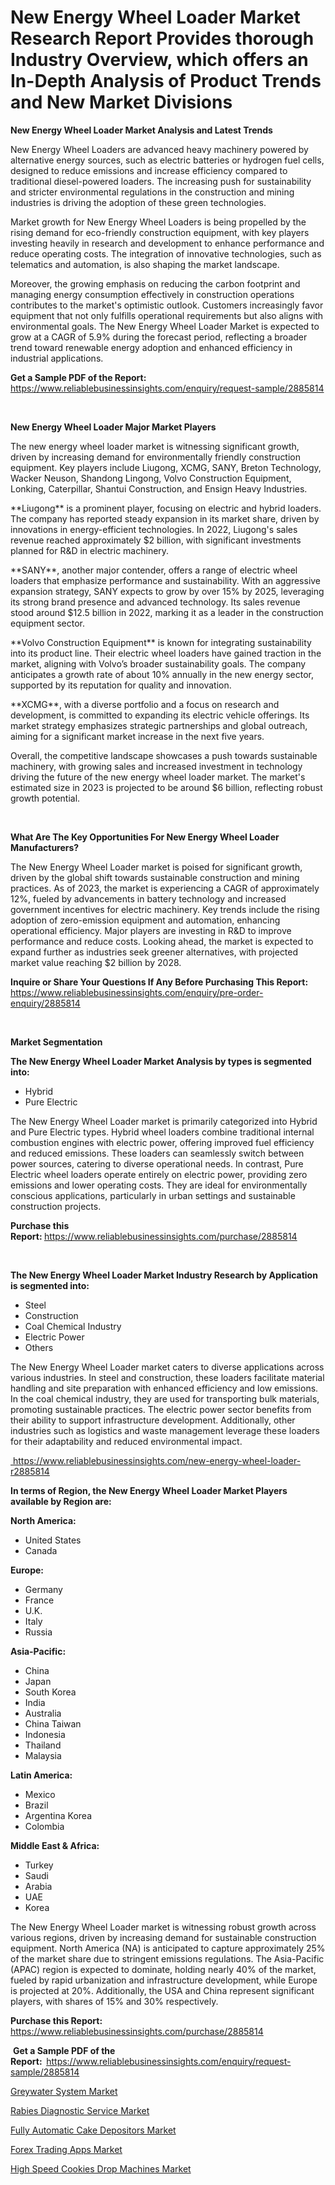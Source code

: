 <p><h1>New Energy Wheel Loader Market Research Report Provides thorough Industry Overview, which offers an In-Depth Analysis of Product Trends and New Market Divisions</h1></p><p><strong>New Energy Wheel Loader Market Analysis and Latest Trends</strong></p>
<p><p>New Energy Wheel Loaders are advanced heavy machinery powered by alternative energy sources, such as electric batteries or hydrogen fuel cells, designed to reduce emissions and increase efficiency compared to traditional diesel-powered loaders. The increasing push for sustainability and stricter environmental regulations in the construction and mining industries is driving the adoption of these green technologies. </p><p>Market growth for New Energy Wheel Loaders is being propelled by the rising demand for eco-friendly construction equipment, with key players investing heavily in research and development to enhance performance and reduce operating costs. The integration of innovative technologies, such as telematics and automation, is also shaping the market landscape. </p><p>Moreover, the growing emphasis on reducing the carbon footprint and managing energy consumption effectively in construction operations contributes to the market's optimistic outlook. Customers increasingly favor equipment that not only fulfills operational requirements but also aligns with environmental goals. The New Energy Wheel Loader Market is expected to grow at a CAGR of 5.9% during the forecast period, reflecting a broader trend toward renewable energy adoption and enhanced efficiency in industrial applications.</p></p>
<p><strong>Get a Sample PDF of the Report:&nbsp;</strong> <a href="https://www.reliablebusinessinsights.com/enquiry/request-sample/2885814?utm_campaign=75&utm_medium=2&utm_source=Github&utm_content=ia&utm_term=13032025&utm_id=new-energy-wheel-loader">https://www.reliablebusinessinsights.com/enquiry/request-sample/2885814</a></p>
<p>&nbsp;</p>
<p><strong>New Energy Wheel Loader Major Market Players</strong></p>
<p><p>The new energy wheel loader market is witnessing significant growth, driven by increasing demand for environmentally friendly construction equipment. Key players include Liugong, XCMG, SANY, Breton Technology, Wacker Neuson, Shandong Lingong, Volvo Construction Equipment, Lonking, Caterpillar, Shantui Construction, and Ensign Heavy Industries.</p><p>**Liugong** is a prominent player, focusing on electric and hybrid loaders. The company has reported steady expansion in its market share, driven by innovations in energy-efficient technologies. In 2022, Liugong's sales revenue reached approximately $2 billion, with significant investments planned for R&D in electric machinery.</p><p>**SANY**, another major contender, offers a range of electric wheel loaders that emphasize performance and sustainability. With an aggressive expansion strategy, SANY expects to grow by over 15% by 2025, leveraging its strong brand presence and advanced technology. Its sales revenue stood around $12.5 billion in 2022, marking it as a leader in the construction equipment sector.</p><p>**Volvo Construction Equipment** is known for integrating sustainability into its product line. Their electric wheel loaders have gained traction in the market, aligning with Volvo’s broader sustainability goals. The company anticipates a growth rate of about 10% annually in the new energy sector, supported by its reputation for quality and innovation.</p><p>**XCMG**, with a diverse portfolio and a focus on research and development, is committed to expanding its electric vehicle offerings. Its market strategy emphasizes strategic partnerships and global outreach, aiming for a significant market increase in the next five years.</p><p>Overall, the competitive landscape showcases a push towards sustainable machinery, with growing sales and increased investment in technology driving the future of the new energy wheel loader market. The market's estimated size in 2023 is projected to be around $6 billion, reflecting robust growth potential.</p></p>
<p>&nbsp;</p>
<p><strong>What Are The Key Opportunities For New Energy Wheel Loader Manufacturers?</strong></p>
<p><p>The New Energy Wheel Loader market is poised for significant growth, driven by the global shift towards sustainable construction and mining practices. As of 2023, the market is experiencing a CAGR of approximately 12%, fueled by advancements in battery technology and increased government incentives for electric machinery. Key trends include the rising adoption of zero-emission equipment and automation, enhancing operational efficiency. Major players are investing in R&D to improve performance and reduce costs. Looking ahead, the market is expected to expand further as industries seek greener alternatives, with projected market value reaching $2 billion by 2028.</p></p>
<p><strong>Inquire or Share Your Questions If Any Before Purchasing This Report:</strong> <a href="https://www.reliablebusinessinsights.com/enquiry/pre-order-enquiry/2885814?utm_campaign=75&utm_medium=2&utm_source=Github&utm_content=ia&utm_term=13032025&utm_id=new-energy-wheel-loader">https://www.reliablebusinessinsights.com/enquiry/pre-order-enquiry/2885814</a></p>
<p>&nbsp;</p>
<p><strong>Market Segmentation</strong></p>
<p><strong>The New Energy Wheel Loader Market Analysis by types is segmented into:</strong></p>
<p><ul><li>Hybrid</li><li>Pure Electric</li></ul></p>
<p><p>The New Energy Wheel Loader market is primarily categorized into Hybrid and Pure Electric types. Hybrid wheel loaders combine traditional internal combustion engines with electric power, offering improved fuel efficiency and reduced emissions. These loaders can seamlessly switch between power sources, catering to diverse operational needs. In contrast, Pure Electric wheel loaders operate entirely on electric power, providing zero emissions and lower operating costs. They are ideal for environmentally conscious applications, particularly in urban settings and sustainable construction projects.</p></p>
<p><strong>Purchase this Report:&nbsp;</strong><a href="https://www.reliablebusinessinsights.com/purchase/2885814?utm_campaign=75&utm_medium=2&utm_source=Github&utm_content=ia&utm_term=13032025&utm_id=new-energy-wheel-loader">https://www.reliablebusinessinsights.com/purchase/2885814</a></p>
<p>&nbsp;</p>
<p><strong>The New Energy Wheel Loader Market Industry Research by Application is segmented into:</strong></p>
<p><ul><li>Steel</li><li>Construction</li><li>Coal Chemical Industry</li><li>Electric Power</li><li>Others</li></ul></p>
<p><p>The New Energy Wheel Loader market caters to diverse applications across various industries. In steel and construction, these loaders facilitate material handling and site preparation with enhanced efficiency and low emissions. In the coal chemical industry, they are used for transporting bulk materials, promoting sustainable practices. The electric power sector benefits from their ability to support infrastructure development. Additionally, other industries such as logistics and waste management leverage these loaders for their adaptability and reduced environmental impact.</p></p>
<p><a href="https://www.reliablebusinessinsights.com/new-energy-wheel-loader-r2885814?utm_campaign=75&utm_medium=2&utm_source=Github&utm_content=ia&utm_term=13032025&utm_id=new-energy-wheel-loader">&nbsp;https://www.reliablebusinessinsights.com/new-energy-wheel-loader-r2885814</a></p>
<p><strong>In terms of Region, the New Energy Wheel Loader Market Players available by Region are:</strong></p>
<p>
    <p> <strong> North America: </strong>
        <ul>
            <li>United States</li>
            <li>Canada</li>
        </ul>
        </p> 
    <p> <strong> Europe: </strong>
        <ul>
            <li>Germany</li>
            <li>France</li>
            <li>U.K.</li>
            <li>Italy</li>
            <li>Russia</li>
        </ul>
        </p> 
    <p> <strong> Asia-Pacific: </strong>
        <ul>
            <li>China</li>
            <li>Japan</li>
            <li>South Korea</li>
            <li>India</li>
            <li>Australia</li>
            <li>China Taiwan</li>
            <li>Indonesia</li>
            <li>Thailand</li>
            <li>Malaysia</li>
        </ul>
        </p> 
    <p> <strong> Latin America: </strong>
        <ul>
            <li>Mexico</li>
            <li>Brazil</li>
            <li>Argentina Korea</li>
            <li>Colombia</li>
        </ul>
        </p> 
    <p> <strong> Middle East & Africa: </strong>
        <ul>
            <li>Turkey</li>
            <li>Saudi</li>
            <li>Arabia</li>
            <li>UAE</li>
            <li>Korea</li>
        </ul>
    </p>
    </p>
<p><p>The New Energy Wheel Loader market is witnessing robust growth across various regions, driven by increasing demand for sustainable construction equipment. North America (NA) is anticipated to capture approximately 25% of the market share due to stringent emissions regulations. The Asia-Pacific (APAC) region is expected to dominate, holding nearly 40% of the market, fueled by rapid urbanization and infrastructure development, while Europe is projected at 20%. Additionally, the USA and China represent significant players, with shares of 15% and 30% respectively.</p></p>
<p><strong>Purchase this Report: </strong><a href="https://www.reliablebusinessinsights.com/purchase/2885814?utm_campaign=75&utm_medium=2&utm_source=Github&utm_content=ia&utm_term=13032025&utm_id=new-energy-wheel-loader">https://www.reliablebusinessinsights.com/purchase/2885814</a></p>
<p>&nbsp;<strong>Get a Sample PDF of the Report:&nbsp;&nbsp;</strong><a href="https://www.reliablebusinessinsights.com/enquiry/request-sample/2885814?utm_campaign=75&utm_medium=2&utm_source=Github&utm_content=ia&utm_term=13032025&utm_id=new-energy-wheel-loader">https://www.reliablebusinessinsights.com/enquiry/request-sample/2885814</a></p>
<p><strong></strong></p>
<p><p><a href="https://github.com/kavechoxo/Market-Research-Report-List-1/blob/main/greywater-system-market.md?utm_campaign=75&utm_medium=2&utm_source=Github&utm_content=ia&utm_term=13032025&utm_id=new-energy-wheel-loader">Greywater System Market</a></p><p><a href="https://github.com/jensanohishi/Market-Research-Report-List-1/blob/main/rabies-diagnostic-service-market.md?utm_campaign=75&utm_medium=2&utm_source=Github&utm_content=ia&utm_term=13032025&utm_id=new-energy-wheel-loader">Rabies Diagnostic Service Market</a></p><p><a href="https://github.com/qianyateina/Market-Research-Report-List-1/blob/main/fully-automatic-cake-depositors-market.md?utm_campaign=75&utm_medium=2&utm_source=Github&utm_content=ia&utm_term=13032025&utm_id=new-energy-wheel-loader">Fully Automatic Cake Depositors Market</a></p><p><a href="https://github.com/ebalabenoot/Market-Research-Report-List-1/blob/main/forex-trading-apps-market.md?utm_campaign=75&utm_medium=2&utm_source=Github&utm_content=ia&utm_term=13032025&utm_id=new-energy-wheel-loader">Forex Trading Apps Market</a></p><p><a href="https://github.com/gavalegeyndt26/Market-Research-Report-List-1/blob/main/high-speed-cookies-drop-machines-market.md?utm_campaign=75&utm_medium=2&utm_source=Github&utm_content=ia&utm_term=13032025&utm_id=new-energy-wheel-loader">High Speed Cookies Drop Machines Market</a></p></p>